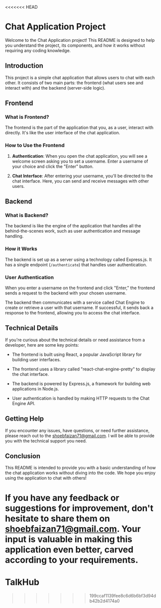 <<<<<<< HEAD
# Chat Application Project

Welcome to the Chat Application project! This README is designed to help you understand the project, its components, and how it works without requiring any coding knowledge.

## Introduction

This project is a simple chat application that allows users to chat with each other. It consists of two main parts: the frontend (what users see and interact with) and the backend (server-side logic).

## Frontend

### What is Frontend?

The frontend is the part of the application that you, as a user, interact with directly. It's like the user interface of the chat application.

### How to Use the Frontend

1. **Authentication**: When you open the chat application, you will see a welcome screen asking you to set a username. Enter a username of your choice and click the "Enter" button.

2. **Chat Interface**: After entering your username, you'll be directed to the chat interface. Here, you can send and receive messages with other users.

## Backend

### What is Backend?

The backend is like the engine of the application that handles all the behind-the-scenes work, such as user authentication and message handling.

### How it Works

The backend is set up as a server using a technology called Express.js. It has a single endpoint (`/authenticate`) that handles user authentication.

### User Authentication

When you enter a username on the frontend and click "Enter," the frontend sends a request to the backend with your chosen username.

The backend then communicates with a service called Chat Engine to create or retrieve a user with that username. If successful, it sends back a response to the frontend, allowing you to access the chat interface.

## Technical Details

If you're curious about the technical details or need assistance from a developer, here are some key points:

- The frontend is built using React, a popular JavaScript library for building user interfaces.

- The frontend uses a library called "react-chat-engine-pretty" to display the chat interface.

- The backend is powered by Express.js, a framework for building web applications in Node.js.

- User authentication is handled by making HTTP requests to the Chat Engine API.

## Getting Help

If you encounter any issues, have questions, or need further assistance, please reach out to the shoebfaizan71@gmail.com. I will be able to provide you with the technical support you need.

## Conclusion

This README is intended to provide you with a basic understanding of how the chat application works without diving into the code. We hope you enjoy using the application to chat with others!

If you have any feedback or suggestions for improvement, don't hesitate to share them on shoebfaizan71@gmail.com. Your input is valuable in making this application even better, carved according to your requirements.
=======
# TalkHub
>>>>>>> 199ccaf1139fee8c6d6b6bf3d94db42b2d4174a0
